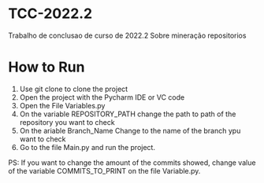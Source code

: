 # TCC-2022.2
Trabalho de conclusao de curso de 2022.2 Sobre mineração repositorios

# How to Run
1. Use git clone to clone the project 
2. Open the project with the Pycharm IDE or VC code 
3. Open the File Variables.py 
4. On the variable REPOSITORY_PATH change the path to path of the repository you want to check
5. On the ariable Branch_Name Change to the name of the branch ypu want to check
6. Go to the file Main.py and run the project.

PS: If you want to change the amount of the commits showed, change value of the variable COMMITS_TO_PRINT on the file Variable.py.